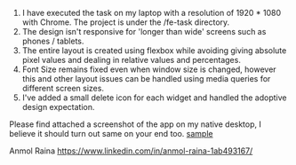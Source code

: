 1) I have executed the task on my laptop with a resolution of 1920 * 1080 with Chrome. The project is under the /fe-task directory.
2) The design isn't responsive for 'longer than wide' screens such as phones / tablets.
3) The entire layout is created using flexbox while avoiding giving absolute pixel values and dealing in relative values and percentages.
4) Font Size remains fixed even when window size is changed, however this and other layout issues can be handled using media queries for different screen sizes.
5) I've added a small delete icon for each widget and handled the adoptive design expectation.

Please find attached a screenshot of the app on my native desktop, I believe it should turn out same on your end too.
[sample](https://user-images.githubusercontent.com/36219237/225508741-ecee71dd-205b-41ba-8007-4ac1969f3679.PNG)

Anmol Raina
https://www.linkedin.com/in/anmol-raina-1ab493167/

